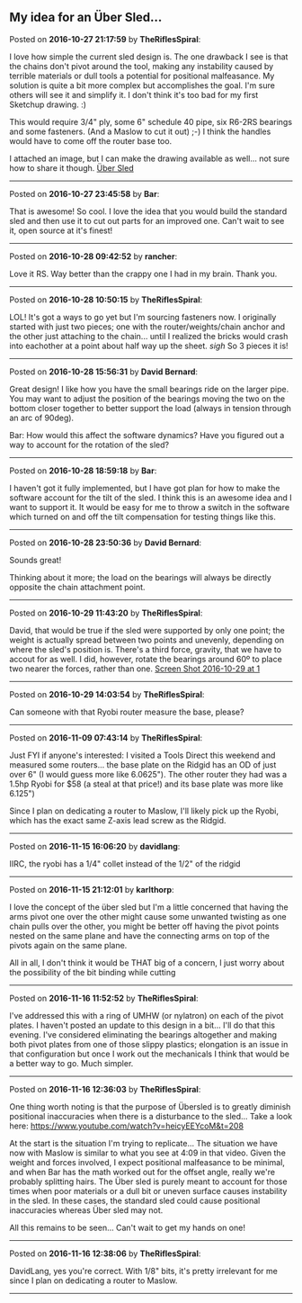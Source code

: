 ## My idea for an Über Sled...
Posted on **2016-10-27 21:17:59** by **TheRiflesSpiral**:

I love how simple the current sled design is. The one drawback I see is that the chains don't pivot around the tool, making any instability caused by terrible materials or dull tools a potential for positional malfeasance. My solution is quite a bit more complex but accomplishes the goal. I'm sure others will see it and simplify it. I don't think it's too bad for my first Sketchup drawing. :)



This would require 3/4" ply, some 6" schedule 40 pipe, six R6-2RS bearings and some fasteners. (And a Maslow to cut it out) ;-) I think the handles would have to come off the router base too.



I attached an image, but I can make the drawing available as well... not sure how to share it though. [Über Sled](../../images/E8/Uc/E8Uc_ubersled.png.jpg)

---

Posted on **2016-10-27 23:45:58** by **Bar**:

That is awesome! So cool. I love the idea that you would build the standard sled and then use it to cut out parts for an improved one. Can't wait to see it, open source at it's finest!

---

Posted on **2016-10-28 09:42:52** by **rancher**:

Love it RS.  Way better than the crappy one I had in my brain.  Thank you.

---

Posted on **2016-10-28 10:50:15** by **TheRiflesSpiral**:

LOL! It's got a ways to go yet but I'm sourcing fasteners now. I originally started with just two pieces; one with the router/weights/chain anchor and the other just attaching to the chain... until I realized the bricks would crash into eachother at a point about half way up the sheet. *sigh* So 3 pieces it is!

---

Posted on **2016-10-28 15:56:31** by **David Bernard**:

Great design! I like how you have the small bearings ride on the larger pipe. You may want to adjust the position of the bearings moving the two on the bottom closer together to better support the load (always in tension through an arc of 90deg).



Bar: How would this affect the software dynamics? Have you figured out a way to account for the rotation of the sled?

---

Posted on **2016-10-28 18:59:18** by **Bar**:

I haven't got it fully implemented, but I have got plan for how to make the software account for the tilt of the sled. I think this is an awesome idea and I want to support it. It would be easy for me to throw a switch in the software which turned on and off the tilt compensation for testing things like this.

---

Posted on **2016-10-28 23:50:36** by **David Bernard**:

Sounds great! 



Thinking about it more; the load on the bearings will always be directly opposite the chain attachment point.

---

Posted on **2016-10-29 11:43:20** by **TheRiflesSpiral**:

David, that would be true if the sled were supported by only one point; the weight is actually spread between two points and unevenly, depending on where the sled's position is. There's a third force, gravity, that we have to accout for as well. I did, however, rotate the bearings around 60º to place two nearer the forces, rather than one. [Screen Shot 2016-10-29 at 1](../../images/Tn/qJ/TnqJ_screenshot20161029at1.40.30pm.png.jpg)

---

Posted on **2016-10-29 14:03:54** by **TheRiflesSpiral**:

Can someone with that Ryobi router measure the base, please?

---

Posted on **2016-11-09 07:43:14** by **TheRiflesSpiral**:

Just FYI if anyone's interested: I visited a Tools Direct this weekend and measured some routers... the base plate on the Ridgid has an OD of just over 6" (I would guess more like 6.0625"). The other router they had was a 1.5hp Ryobi for $58 (a steal at that price!) and its base plate was more like 6.125")



Since I plan on dedicating a router to Maslow, I'll likely pick up the Ryobi, which has the exact same Z-axis lead screw as the Ridgid.

---

Posted on **2016-11-15 16:06:20** by **davidlang**:

IIRC, the ryobi has a 1/4" collet instead of the 1/2" of the ridgid

---

Posted on **2016-11-15 21:12:01** by **karlthorp**:

I love the concept of the über sled but I'm a little concerned that having the arms pivot one over the other might cause some unwanted twisting as one chain pulls over the other, you might be better off having the pivot points nested on the same plane and have the connecting arms on top of the pivots again on the same plane.



All in all, I don't think it would be THAT big of a concern, I just worry about the possibility of the bit binding while cutting

---

Posted on **2016-11-16 11:52:52** by **TheRiflesSpiral**:

I've addressed this with a ring of UMHW (or nylatron) on each of the pivot plates. I haven't posted an update to this design in a bit... I'll do that this evening. I've considered eliminating the bearings altogether and making both pivot plates from one of those slippy plastics; elongation is an issue in that configuration but once I work out the mechanicals I think that would be a better way to go. Much simpler.

---

Posted on **2016-11-16 12:36:03** by **TheRiflesSpiral**:

One thing worth noting is that the purpose of Übersled is to greatly diminish positional inaccuracies when there is a disturbance to the sled... Take a look here: https://www.youtube.com/watch?v=heicyEEYcoM&t=208



At the start is the situation I'm trying to replicate... The situation we have now with Maslow is similar to what you see at 4:09 in that video. Given the weight and forces involved, I expect positional malfeasance to be minimal, and when Bar has the math worked out for the offset angle, really we're probably splitting hairs. The Über sled is purely meant to account for those times when poor materials or a dull bit or uneven surface causes instability in the sled. In these cases, the standard sled could cause positional inaccuracies whereas Über sled may not.



All this remains to be seen... Can't wait to get my hands on one!

---

Posted on **2016-11-16 12:38:06** by **TheRiflesSpiral**:

DavidLang, yes you're correct. With 1/8" bits, it's pretty irrelevant for me since I plan on dedicating a router to Maslow.

---

